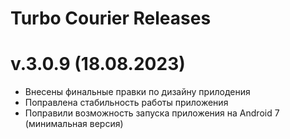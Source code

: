 # Turbo Courier Releases

# v.3.0.9 (18.08.2023)
  - Внесены финальные правки по дизайну прилодения
  - Поправлена стабильность работы приложения
  - Поправили возможность запуска приложения на Android 7 (минимальная версия)
